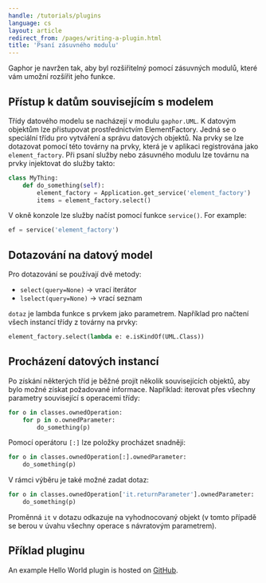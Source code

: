```yaml
---
handle: /tutorials/plugins
language: cs
layout: article
redirect_from: /pages/writing-a-plugin.html
title: 'Psaní zásuvného modulu'
---
```


Gaphor je navržen tak, aby byl rozšiřitelný pomocí zásuvných modulů, které
vám umožní rozšířit jeho funkce.

## Přístup k datům souvisejícím s modelem

Třídy datového modelu se nacházejí v modulu `gaphor.UML`. K datovým objektům
lze přistupovat prostřednictvím ElementFactory. Jedná se o speciální třídu
pro vytváření a správu datových objektů. Na prvky se lze dotazovat pomocí
této továrny na prvky, která je v aplikaci registrována jako
`element_factory`. Při psaní služby nebo zásuvného modulu lze továrnu na
prvky injektovat do služby takto:

```python
class MyThing:
    def do_something(self):
        element_factory = Application.get_service('element_factory')
        items = element_factory.select()
```

V okně konzole lze služby načíst pomocí funkce `service()`. For example:

```python
ef = service('element_factory')
```

## Dotazování na datový model

Pro dotazování se používají dvě metody:

-   `select(query=None)` -> vrací iterátor
-   `lselect(query=None)` -> vrací seznam

`dotaz` je lambda funkce s prvkem jako parametrem. Například pro načtení
všech instancí třídy z továrny na prvky:

```python
element_factory.select(lambda e: e.isKindOf(UML.Class))
```

## Procházení datových instancí

Po získání některých tříd je běžné projít několik souvisejících objektů, aby
bylo možné získat požadované informace. Například: iterovat přes všechny
parametry související s operacemi třídy:

```python
for o in classes.ownedOperation:
    for p in o.ownedParameter:
        do_something(p)
```

Pomocí operátoru `[:]` lze položky procházet snadněji:

```python
for o in classes.ownedOperation[:].ownedParameter:
    do_something(p)
```

V rámci výběru je také možné zadat dotaz:

```python
for o in classes.ownedOperation['it.returnParameter'].ownedParameter:
    do_something(p)
```

Proměnná `it` v dotazu odkazuje na vyhodnocovaný objekt (v tomto případě se
berou v úvahu všechny operace s návratovým parametrem).

## Příklad pluginu

An example Hello World plugin is hosted on
[GitHub](https://github.com/gaphor/gaphor.plugins.helloworld).
